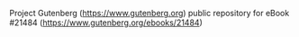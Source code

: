 Project Gutenberg (https://www.gutenberg.org) public repository for eBook #21484 (https://www.gutenberg.org/ebooks/21484)
